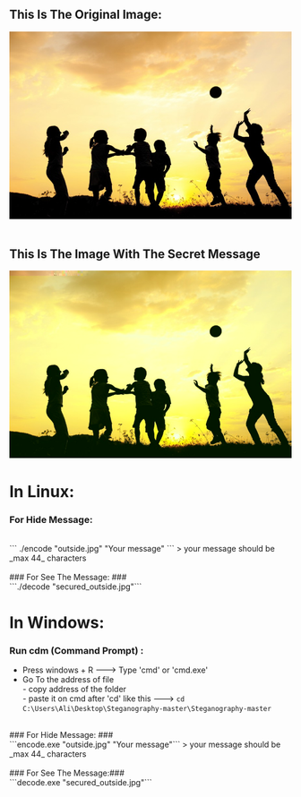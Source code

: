 

## This Is The Original Image:<br>
![Image of APIs](outside.jpg)
<br><br>
## This Is The Image With The Secret Message<br>
![Image of APIs](secured_outside.jpg)

# In Linux:

### For Hide Message: ###
  <br>
  ``` ./encode "outside.jpg" "Your message" ```
  > your message should be _max 44_ characters
<br>
<br>
### For See The Message: ###
<br>
  ```./decode "secured_outside.jpg"```
  <br>
  
# In Windows:
### Run cdm (Command Prompt) : 
   * Press windows + R ---> Type 'cmd' or 'cmd.exe'
   * Go To the address of file <br>
                - copy address of the folder<br>
                - paste it on cmd after 'cd' like this ---> ```cd C:\Users\Ali\Desktop\Steganography-master\Steganography-master```
<br>
### For Hide Message: ###
  <br>
  ```encode.exe "outside.jpg" "Your message"```
   > your message should be _max 44_ characters
<br>
<br>
### For See The Message:### 
<br>
```decode.exe "secured_outside.jpg"```
